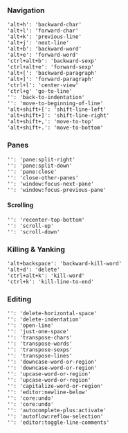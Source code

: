 ### Navigation

    'alt+h': 'backward-char'
    'alt+l': 'forward-char'
    'alt+k': 'previous-line'
    'alt+j': 'next-line'
    'alt+b': 'backward-word'
    'alt+e': 'forward-word'
    'ctrl+alt+b': 'backward-sexp'
    'ctrl+alt+e': 'forward-sexp'
    'alt+[': 'backward-paragraph'
    'alt+]': 'forward-paragraph'
    'ctrl+l': 'center-view'
    'ctrl+g' 'go-to-line'
    '': 'back-to-indentation'
    '': 'move-to-beginning-of-line'
    'alt+shift+[': 'shift-line-left'
    'alt+shift+]': 'shift-line-right'
    'alt+shift+,': 'move-to-top'
    'alt+shift+.': 'move-to-bottom'

### Panes

    '': 'pane:split-right'
    '': 'pane:split-down'
    '': 'pane:close'
    '': 'close-other-panes'
    '': 'window:focus-next-pane'
    '': 'window:focus-previous-pane'

#### Scrolling
    '': 'recenter-top-bottom'
    '': 'scroll-up'
    '': 'scroll-down'


### Killing & Yanking

    'alt+backspace': 'backward-kill-word'
    'alt+d': 'delete'
    'ctrl+alt+k': 'kill-word'
    'ctrl+k': 'kill-line-to-end'


### Editing

    '': 'delete-horizontal-space'
    '': 'delete-indentation'
    '': 'open-line'
    '': 'just-one-space'
    '': 'transpose-chars'
    '': 'transpose-words'
    '': 'transpose-sexps'
    '': 'transpose-lines'
    '': 'downcase-word-or-region'
    '': 'downcase-word-or-region'
    '': 'upcase-word-or-region'
    '': 'upcase-word-or-region'
    '': 'capitalize-word-or-region'
    '': 'editor:newline-below'
    '': 'core:undo'
    '': 'core:undo'
    '': 'autocomplete-plus:activate'
    '': 'autoflow:reflow-selection'
    '': 'editor:toggle-line-comments'

